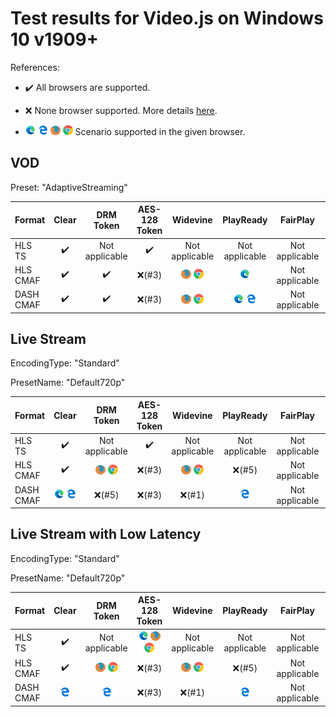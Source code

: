 # Test results for Video.js on Windows 10 v1909+

References:

- ✔️ All browsers are supported.

- ❌ None browser supported. More details [here](issues.md).

- ![newedge](../../icons/edge-new.png) ![edge](../../icons/edge.png) ![firefox](../../icons/firefox.png) ![chrome](../../icons/chrome.png) Scenario supported in the given browser.

## VOD

Preset: "AdaptiveStreaming"

| Format    | Clear | DRM Token | AES-128 Token |                           Widevine                           |                          PlayReady                           | FairPlay | AES-128 | Sidecar captions |
| --------- | :---: | :-------: | :-----------: | :----------------------------------------------------------: | :----------------------------------------------------------: | :------: | :-----: | :--------------: |
| HLS TS    |   ✔️   |     Not applicable     |       ✔️       | Not applicable  |  Not applicable |   Not applicable  |    ✔️    |        ✔️         |
| HLS CMAF  |   ✔️   |     ✔️     |       ❌(#3)       | ![firefox](../../icons/firefox.png) ![chrome](../../icons/chrome.png) |             ![newedge](../../icons/edge-new.png)             | Not applicable | ❌(#3) |        ✔️         |
| DASH CMAF |   ✔️   |     ✔️     |       ❌(#3)       | ![firefox](../../icons/firefox.png) ![chrome](../../icons/chrome.png) | ![newedge](../../icons/edge-new.png) ![edge](../../icons/edge.png) |    Not applicable    |    ❌(#3)   |        ✔️         |

## Live Stream

EncodingType: "Standard"

PresetName: "Default720p"

| Format | Clear | DRM Token | AES-128 Token | Widevine | PlayReady | FairPlay | AES-128 | Live Transcription |
| --------- | :---: | :---: | :----------------------------------------------------------: | :----------------------------------------------------------: | :------: | :----------------------------------------------------------: | :------: | :------: |
| HLS TS    | ✔️ | Not applicable | ✔️ | Not applicable | Not applicable | Not applicable | ✔️ | ![edge](../../icons/edge-new.png) ![firefox](../../icons/firefox.png) ![chrome](../../icons/chrome.png) |
| HLS CMAF  | ✔️ | ![firefox](../../icons/firefox.png) ![chrome](../../icons/chrome.png) | ❌(#3) | ![firefox](../../icons/firefox.png) ![chrome](../../icons/chrome.png) | ❌(#5) | Not applicable | ❌(#3) | ❌(#7) |
| DASH CMAF | ![newedge](../../icons/edge-new.png) ![edge](../../icons/edge.png) | ❌(#5) | ❌(#3) | ❌(#1) | ![edge](../../icons/edge.png) | Not applicable | ❌(#3) | ❌(#7) |

## Live Stream with Low Latency

EncodingType: "Standard"

PresetName: "Default720p"

| Format    |             Clear             |                          DRM Token                           |                        AES-128 Token                         |                           Widevine                           |           PlayReady           |  FairPlay  | AES-128 |
| --------- | :---------------------------: | :----------------------------------------------------------: | :----------------------------------------------------------: | :----------------------------------------------------------: | :---------------------------: | :--------: | :-----: |
| HLS TS    |               ✔️               |                              Not applicable                               | ![newedge](../../icons/edge-new.png) ![firefox](../../icons/firefox.png) ![chrome](../../icons/chrome.png)|  Not applicable  | Not applicable | Not applicable |    ✔️    |
| HLS CMAF  |               ✔️               | ![firefox](../../icons/firefox.png) ![chrome](../../icons/chrome.png) |                              ❌(#3)                               | ![firefox](../../icons/firefox.png) ![chrome](../../icons/chrome.png) |               ❌(#5)               | Not applicable |    ❌(#3)    |
| DASH CMAF | ![edge](../../icons/edge.png) |  ![edge](../../icons/edge.png)                 |                              ❌(#3)                               |                              ❌(#1)                               | ![edge](../../icons/edge.png) | Not applicable |    ❌(#3)    |

